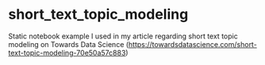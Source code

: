 # short_text_topic_modeling
Static notebook example I used in my article regarding short text topic modeling on Towards Data Science (https://towardsdatascience.com/short-text-topic-modeling-70e50a57c883)

